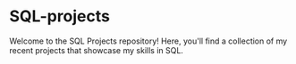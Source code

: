 # SQL-projects
Welcome to the SQL Projects repository! Here, you'll find a collection of my recent projects that showcase my skills in SQL.
